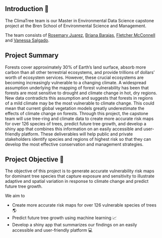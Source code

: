 ## Introduction :deciduous_tree:
The ClimaTree team is our Master in Environmental Data Science capstone project at the Bren School of Environmental Science and Management.

The team consists of [Rosemary Juarez](https://github.com/rosemaryjuarez), [Briana Barajas](https://github.com/briana-barajas), [Fletcher McConnell](https://github.com/fletcher-m) and [Vanessa Salgado](https://github.com/Vanessa-Salgado). 

## Project Summary 
Forests cover approximately 30% of Earth’s land surface, absorb more carbon than all other terrestrial ecosystems, and provide trillions of dollars’ worth of ecosystem services. However, these crucial ecosystems are becoming increasingly vulnerable to a changing climate. A widespread assumption underlying the mapping of forest vulnerability has been that forests are most sensitive to drought and climate change in hot, dry regions. New data contradicts this assumption and suggests that forests in regions of a mild climate may be the most vulnerable to climate change. This could mean that current global vegetation models greatly underestimate the effects of climate change on forests. Through this project, the capstone team will use tree-ring and climate data to create more accurate risk maps for over 126 species of trees, predict future tree growth, and develop a shiny app that combines this information on an easily accessible and user-friendly platform. These deliverables will help public and private stakeholders identify species and regions of highest risk so that they can develop the most effective conservation and management strategies. 


## Project Objective :evergreen_tree:
The objective of this project is to generate accurate vulnerability risk maps for dominant tree species that capture exposure and sensitivity to illustrate adaptive and spatial variation in response to climate change and predict future tree growth. 

We aim to
* Create more accurate risk maps for over 126 vulnerable species of trees :earth_americas:
* Predict future tree growth using machine learning :chart_with_upwards_trend:
* Develop a shiny app that summarizes our findings on an easily accessible and user-friendly platform :computer:


<!---
Directions:
Update GitHub organization & team management plan
Update:

Your GitHub organization’s landing page to include the project summary you submitted a on week 2. 

Delete all the repositories, issues, and projects from today’s demo sessions.

Your team management plan sections V and VI to include the GitHub tools we covered today (if your team will use them - highly encouraged!).

Create a skeleton of repositories, some issues and milestones, and a project to track the bigger steps of your Approach & Methods section.
-->
